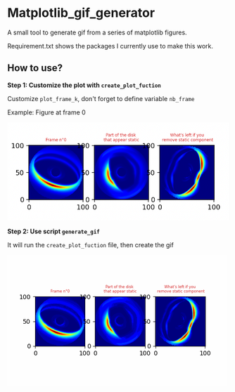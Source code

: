 # Matplotlib_gif_generator

A small tool to generate gif from a series of matplotlib figures. 


Requirement.txt shows the packages I currently use to make this work. 


## How to use?

**Step 1: Customize the plot with `create_plot_fuction`**

  Customize `plot_frame_k`,
  don't forget to define variable `nb_frame`

Example: Figure at frame 0

![demo](img0.png)


**Step 2: Use script `generate_gif`**

  It will run the `create_plot_fuction` file,
  then create the gif

![demo](mygif.gif)
